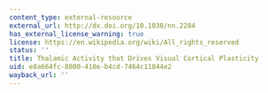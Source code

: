 ```yaml
---
content_type: external-resource
external_url: http://dx.doi.org/10.1038/nn.2284
has_external_license_warning: true
license: https://en.wikipedia.org/wiki/All_rights_reserved
status: ''
title: Thalamic Activity that Drives Visual Cortical Plasticity
uid: e8a664fc-8800-410e-b4cd-7464c11844e2
wayback_url: ''
---
```

